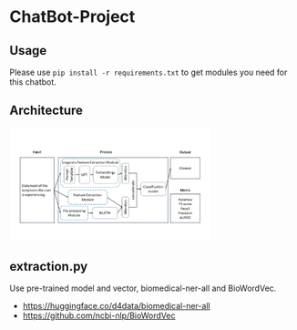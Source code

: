 # ChatBot-Project

## Usage
Please use `pip install -r requirements.txt` to get modules you need for this chatbot.

## Architecture
<img src="https://github.com/YiHsiu7893/ChatBot-Project/blob/main/images/architecture.jpg" width=70% height=70%>


## extraction.py
Use pre-trained model and vector, biomedical-ner-all and BioWordVec.
* https://huggingface.co/d4data/biomedical-ner-all
* https://github.com/ncbi-nlp/BioWordVec
